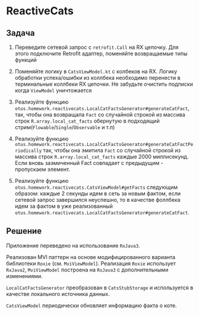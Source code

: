 # ReactiveCats

## Задача

1. Переведите сетевой запрос с `retrofit.Call` на RX цепочку. Для этого подключите Retrofit адаптер, поменяйте возвращаемые типы функций

2. Поменяйте логику в `CatsViewModel.kt` с колбеков на RX. Логику обработки успеха/ошибки из коллбека необходимо перенести в терминальные коллбеки RX цепочки. Не забудьте очистить подписки когда `ViewModel` уничтожается

3. Реализуйте функцию `otus.homework.reactivecats.LocalCatFactsGenerator#generateCatFact`, так, чтобы она возвращала `Fact` со случайной строкой  из массива строк `R.array.local_cat_facts` обернутую в подходящий стрим(`Flowable`/`Single`/`Observable` и т.п)

4. Реализуйте функцию `otus.homework.reactivecats.LocalCatFactsGenerator#generateCatFactPeriodically` так, чтобы она эмитила `Fact` со случайной строкой из массива строк `R.array.local_cat_facts` каждые 2000 миллисекунд. Если вновь заэмиченный Fact совпадает с предыдущим - пропускаем элемент.

5. Реализуйте функцию `otus.homework.reactivecats.CatsViewModel#getFacts` следующим образом:  каждые 2 секунды идем в сеть за новым фактом, если сетевой запрос завершился неуспешно, то в качестве фоллбека идем за фактом в уже реализованный `otus.homework.reactivecats.LocalCatFactsGenerator#generateCatFact`.


## Решение

Приложение переведено на использование `RxJava3`. 

Реализован MVI паттерн на основе модифицированного варианта библиотеки `Roxie` (см. `MviViewModel`).
Реализация `Roxie` использует `RxJava2`, `MviViewModel` построена на `RxJava3` с дополнительными изменениями.

`LocalCatFactsGenerator` преобразован в `CatsStubStorage` и используется в качестве локального источника данных.

`CatsViewModel` периодически обновляет информацию факта о коте.